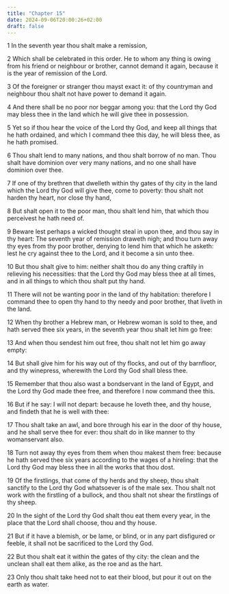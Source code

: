 ```yaml
---
title: "Chapter 15"
date: 2024-09-06T20:00:26+02:00
draft: false
---
```



1 In the seventh year thou shalt make a remission,

2 Which shall be celebrated in this order. He to whom any thing is owing from his friend or neighbour or brother, cannot demand it again, because it is the year of remission of the Lord.

3 Of the foreigner or stranger thou mayst exact it: of thy countryman and neighbour thou shalt not have power to demand it again.

4 And there shall be no poor nor beggar among you: that the Lord thy God may bless thee in the land which he will give thee in possession.

5 Yet so if thou hear the voice of the Lord thy God, and keep all things that he hath ordained, and which I command thee this day, he will bless thee, as he hath promised.

6 Thou shalt lend to many nations, and thou shalt borrow of no man. Thou shalt have dominion over very many nations, and no one shall have dominion over thee.

7 If one of thy brethren that dwelleth within thy gates of thy city in the land which the Lord thy God will give thee, come to poverty: thou shalt not harden thy heart, nor close thy hand,

8 But shalt open it to the poor man, thou shalt lend him, that which thou perceivest he hath need of.

9 Beware lest perhaps a wicked thought steal in upon thee, and thou say in thy heart: The seventh year of remission draweth nigh; and thou turn away thy eyes from thy poor brother, denying to lend him that which he asketh: lest he cry against thee to the Lord, and it become a sin unto thee.

10 But thou shalt give to him: neither shalt thou do any thing craftily in relieving his necessities: that the Lord thy God may bless thee at all times, and in all things to which thou shalt put thy hand.

11 There will not be wanting poor in the land of thy habitation: therefore I command thee to open thy hand to thy needy and poor brother, that liveth in the land.

12 When thy brother a Hebrew man, or Hebrew woman is sold to thee, and hath served thee six years, in the seventh year thou shalt let him go free:

13 And when thou sendest him out free, thou shalt not let him go away empty:

14 But shall give him for his way out of thy flocks, and out of thy barnfloor, and thy winepress, wherewith the Lord thy God shall bless thee.

15 Remember that thou also wast a bondservant in the land of Egypt, and the Lord thy God made thee free, and therefore I now command thee this.

16 But if he say: I will not depart: because he loveth thee, and thy house, and findeth that he is well with thee:

17 Thou shalt take an awl, and bore through his ear in the door of thy house, and he shall serve thee for ever: thou shalt do in like manner to thy womanservant also.

18 Turn not away thy eyes from them when thou makest them free: because he hath served thee six years according to the wages of a hireling: that the Lord thy God may bless thee in all the works that thou dost.

19 Of the firstlings, that come of thy herds and thy sheep, thou shalt sanctify to the Lord thy God whatsoever is of the male sex. Thou shalt not work with the firstling of a bullock, and thou shalt not shear the firstlings of thy sheep.

20 In the sight of the Lord thy God shalt thou eat them every year, in the place that the Lord shall choose, thou and thy house.

21 But if it have a blemish, or be lame, or blind, or in any part disfigured or feeble, it shall not be sacrificed to the Lord thy God.

22 But thou shalt eat it within the gates of thy city: the clean and the unclean shall eat them alike, as the roe and as the hart.

23 Only thou shalt take heed not to eat their blood, but pour it out on the earth as water.

